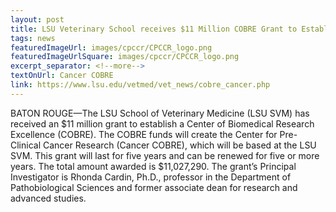 ```yaml
---
layout: post
title: LSU Veterinary School receives $11 Million COBRE Grant to Establish Center for Pre-Clinical Cancer Research
tags: news
featuredImageUrl: images/cpccr/CPCCR_logo.png
featuredImageUrlSquare: images/cpccr/CPCCR_logo.png
excerpt_separator: <!--more-->
textOnUrl: Cancer COBRE
link: https://www.lsu.edu/vetmed/vet_news/cobre_cancer.php
---
```


BATON ROUGE—The LSU School of Veterinary Medicine (LSU SVM) has received an $11 million grant to establish a Center of Biomedical Research Excellence (COBRE). The COBRE funds will create the Center for Pre-Clinical Cancer Research (Cancer COBRE), which will be based at the LSU SVM. This grant will last for five years and can be renewed for five or more years. The total amount awarded is $11,027,290. The grant’s Principal Investigator is Rhonda Cardin, Ph.D., professor in the Department of Pathobiological Sciences and former associate dean for research and advanced studies.<!--more-->
